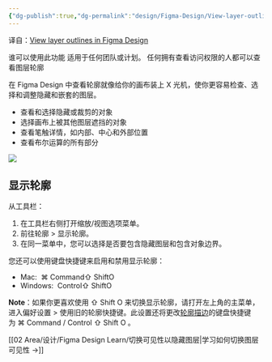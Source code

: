 ```yaml
---
{"dg-publish":true,"dg-permalink":"design/Figma-Design/View-layer-outlines-in-FigmaDesign","permalink":"/design/Figma-Design/View-layer-outlines-in-FigmaDesign/","metatags":{"description":"Before you start Who can use this feature Supported on any team or plan. Anyone with can view access can do view layer outlines...","og:site_name":"DavonOs","og:title":"在 Figma Design 中查看图层轮廓","og:type":"article","og:url":"https://zuji.eu.org/design/Figma-Design/View-layer-outlines-in-FigmaDesign","og:image":"https://help.figma.com/hc/theming_assets/01HZFG1N1QJPKABHT3PHQQ0J9J","og:image: width":"200","og:image: alt":"articlecover","og:locale":"zh_cn"},"tags":["Design/UI/Figma"],"created":"2025-06-18T21:32:27.505+08:00","updated":"2025-07-04T17:03:21.911+08:00"}
---
```


译自：[View layer outlines in Figma Design](https://help.figma.com/hc/en-us/articles/5724448965527-View-layer-outlines-in-Figma-Design)

谁可以使用此功能
适用于任何团队或计划。
任何拥有查看访问权限的人都可以查看图层轮廓

在 Figma Design 中查看轮廓就像给你的画布装上 X 光机，使你更容易检查、选择和调整隐藏和嵌套的图层。

- 查看和选择隐藏或裁剪的对象
- 选择画布上被其他图层遮挡的对象
- 查看笔触详情，如内部、中心和外部位置
- 查看布尔运算的所有部分

![](https://help.figma.com/hc/article_attachments/5983774715415)

## 显示轮廓

从工具栏：

1. 在工具栏右侧打开缩放/视图选项菜单。
2. 前往轮廓 > 显示轮廓。
3. 在同一菜单中，您可以选择是否要包含隐藏图层和包含对象边界。

您还可以使用键盘快捷键来启用和禁用显示轮廓：

- Mac:  ⌘ Command⇧ ShiftO
- Windows:  Control⇧ ShiftO

**Note**：如果你更喜欢使用 ⇧ Shift O 来切换显示轮廓，请打开左上角的主菜单，进入偏好设置 > 使用旧的轮廓快捷键。此设置还将更改[轮廓描边](https://help.figma.com/hc/en-us/articles/360049283914-Apply-and-adjust-stroke-properties#outline-stroke)的键盘快捷键为 ⌘ Command / Control ⇧ Shift O 。

[[02 Area/设计/Figma Design Learn/切换可见性以隐藏图层\|学习如何切换图层可见性 →]]
